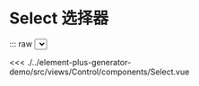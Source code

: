 <script setup>
import Select from './../../../element-plus-generator-demo/src/views/Control/components/Select.vue'
</script>

# Select 选择器

<div class="code">

::: raw
<Select/>
:::

<<< ./../element-plus-generator-demo/src/views/Control/components/Select.vue

</div>